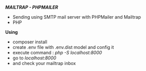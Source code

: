 ***MAILTRAP - PHPMAILER***
- Sending using SMTP mail server with PHPMailer and Mailtrap
- PHP

**Using**
- composer install
- create .env file with .env.dist model and config it
- execute command : *_php -S localhost:8000_*
- go to *_localhost:8000_*
- and check your mailtrap inbox